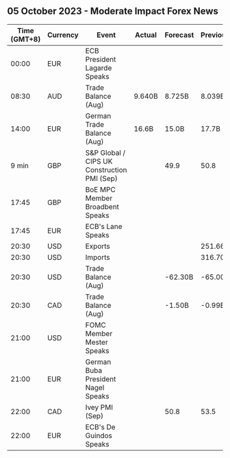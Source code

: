 ## 05 October 2023 - Moderate Impact Forex News

| Time (GMT+8) | Currency | Event | Actual | Forecast | Previous |
|------|----------|-------|--------|----------|----------|
| 00:00 | EUR | ECB President Lagarde Speaks |  |  |  |
| 08:30 | AUD | Trade Balance (Aug) | 9.640B | 8.725B | 8.039B |
| 14:00 | EUR | German Trade Balance (Aug) | 16.6B | 15.0B | 17.7B |
| 9 min | GBP | S&P Global / CIPS UK Construction PMI (Sep) |  | 49.9 | 50.8 |
| 17:45 | GBP | BoE MPC Member Broadbent Speaks |  |  |  |
| 17:45 | EUR | ECB's Lane Speaks |  |  |  |
| 20:30 | USD | Exports |  |  | 251.66B |
| 20:30 | USD | Imports |  |  | 316.70B |
| 20:30 | USD | Trade Balance (Aug) |  | -62.30B | -65.00B |
| 20:30 | CAD | Trade Balance (Aug) |  | -1.50B | -0.99B |
| 21:00 | USD | FOMC Member Mester Speaks |  |  |  |
| 21:00 | EUR | German Buba President Nagel Speaks |  |  |  |
| 22:00 | CAD | Ivey PMI (Sep) |  | 50.8 | 53.5 |
| 22:00 | EUR | ECB's De Guindos Speaks |  |  |  |
